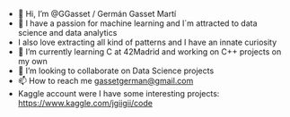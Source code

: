 - 👋 Hi, I’m @GGasset / Germán Gasset Martí
- 👀 I have a passion for machine learning and I´m attracted to data science and data analytics
- I also love extracting all kind of patterns and I have an innate curiosity
- 🌱 I’m currently learning C at 42Madrid and working on C++ projects on my own
- 💞️ I’m looking to collaborate on Data Science projects
- 📫 How to reach me gassetgerman@gmail.com
- Kaggle account were I have some interesting projects: https://www.kaggle.com/jgiigii/code
<!---
GGasset/GGasset is a ✨ special ✨ repository because its `README.md` (this file) appears on your GitHub profile.
You can click the Preview link to take a look at your changes.
--->
